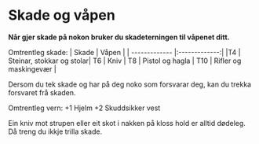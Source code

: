 # Skade og våpen

__Når gjer skade på nokon bruker du skadeterningen til våpenet ditt.__

Omtrentleg skade:
| Skade | Våpen |
| ------------- |:-------------:|
|T4  |  Steinar, stokkar og stolar|
T6  |  Kniv |
T8  |  Pistol og hagla |
T10  |  Rifler og maskingevær |


Dersom du tek skade og har på deg noko som forsvarar deg, kan du trekka forsvaret frå skaden.

Omtrentleg vern:
+1    Hjelm
+2    Skuddsikker vest


Ein kniv mot strupen eller eit skot i nakken på kloss hold er alltid dødeleg. Då treng du ikkje trilla skade.
